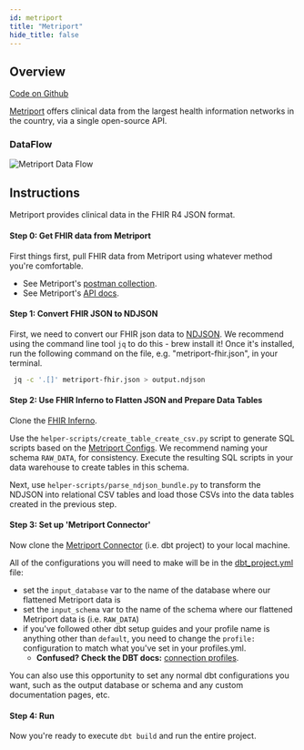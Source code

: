 ```yaml
---
id: metriport
title: "Metriport"
hide_title: false
---
```


## Overview

[Code on Github](https://github.com/tuva-health/metriport_connector)

[Metriport](https://www.metriport.com/) offers clinical data from the largest health information networks in the country, via a single open-source API.

### DataFlow

![Metriport Data Flow](/img/metriport/metriport-data-flow.png)

## Instructions

Metriport provides clinical data in the FHIR R4 JSON format.

#### Step 0: Get FHIR data from Metriport

First things first, pull FHIR data from Metriport using whatever method you're comfortable.

- See Metriport's [postman collection](https://www.postman.com/metriport/metriport-api/folder/7zl228v/medical).
- See Metriport's [API docs](https://docs.metriport.com/home/welcome).

#### Step 1: Convert FHIR JSON to NDJSON

First, we need to convert our FHIR json data to [NDJSON](https://docs.mulesoft.com/dataweave/latest/dataweave-formats-ndjson#input). We recommend using the command line tool `jq` to do this - brew install it! Once it's installed, run the following command on the file, e.g. "metriport-fhir.json", in your terminal.

```sh
 jq -c '.[]' metriport-fhir.json > output.ndjson
```

#### Step 2: Use FHIR Inferno to Flatten JSON and Prepare Data Tables

Clone the [FHIR Inferno](https://github.com/tuva-health/FHIR_inferno).

Use the `helper-scripts/create_table_create_csv.py` script to generate SQL scripts based on the [Metriport Configs](https://github.com/tuva-health/FHIR_inferno/tree/main/configurations/configuration_Metriport). We recommend naming your schema `RAW_DATA`, for consistency. Execute the resulting SQL scripts in your data warehouse to create tables in this schema.

Next, use `helper-scripts/parse_ndjson_bundle.py` to transform the NDJSON into relational CSV tables and load those CSVs into the data tables created in the previous step.

#### Step 3: Set up 'Metriport Connector'

Now clone the [Metriport Connector](https://github.com/tuva-health/metriport_connector) (i.e. dbt project) to your local machine.

All of the configurations you will need to make will be in the [dbt_project.yml](https://github.com/tuva-health/metriport_connector/blob/initial_push/dbt_project.yml) file:

- set the `input_database` var to the name of the database where our flattened Metriport data is
- set the `input_schema` var to the name of the schema where our flattened Metriport data is (i.e. `RAW_DATA`)
- if you've followed other dbt setup guides and your profile name is anything other than `default`, you need to change the `profile:` configuration to match what you've set in your profiles.yml.
  - **Confused? Check the DBT docs:** [connection profiles](https://docs.getdbt.com/docs/core/connect-data-platform/connection-profiles).

You can also use this opportunity to set any normal dbt configurations you want, such as the output database or schema and any custom documentation pages, etc.

#### Step 4: Run

Now you're ready to execute `dbt build` and run the entire project.
